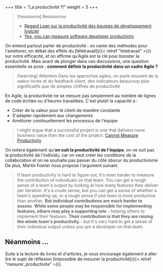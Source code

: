 +++
title = "La productivité ?!"
weight = 5
+++

> [!ressource] Ressources
> - [Regard Lean sur la productivité des équipes de développement logiciel](https://blog.octo.com/regard-lean-sur-la-productivite-des-equipes-de-developpement-logiciel)
> - [Yes, you can measure software developer productivity](https://www.mckinsey.com/industries/technology-media-and-telecommunications/our-insights/yes-you-can-measure-software-developer-productivity)


On entend partout parler de productivité : on vante des méthodes pour l'améliorer, on débat des effets du [télétravail]({{< relref "teletravail" >}}) sur notre efficacité, et on affirme qu'Agile est la clé pour booster la productivité. Mais avant de plonger dans ces discussions, une question essentielle se pose : **comment définir la productivité dans un cadre Agile ?**

> [!warning] Attention
> Dans les approches agiles, on parle souvent de la valeur livrée et du feedback client, des indicateurs beaucoup plus significatifs que de simples chiffres de productivité

 En Agile, la productivité ne se mesure pas simplement au nombre de lignes de code écrites ou d'heures travaillées. C'est plutôt la capacité à :
- Créer de la valeur pour le client de manière constante
- S'adapter rapidement aux changements
- Améliorer continuellement les processus de l'équipe

> I might argue that a successful project is one that delivers more business value than the cost of the project. [Cannot Measure Productivity](https://martinfowler.com/bliki/CannotMeasureProductivity.html)

On notera également qu'**on suit la productivité de l'équipe**, on ne suit pas la productivité de l'individu, car on veut créer les conditions de la collaboration et on ne souhaite pas passer du côté obscur du productivisme
De plus, Martin Fowler nous propose l'argument suivant.

> If team productivity is hard to figure out, it's even harder to measure the contribution of individuals on that team. You can get a rough sense of a team's output by looking at how many features they deliver per iteration. It's a crude sense, but you can get a sense of whether a team's speeding up, or a rough sense if one team is more productive than another. **But individual contributions are much harder to assess**. **While some people may be responsible for implementing features, others may play a supporting role** - helping others to implement their features. **Their contribution is that they are raising the whole team's productivity** - but it's very hard to get a sense of their individual output unless you are a developer on that team.

## Néanmoins ...
Suite à la lecture de livres et d'articles, je vous encourage également à aller lire le sujet de réflexion [Impossible de mesurer la productivité]({{< relref "mesurer_productivite" >}}). 
